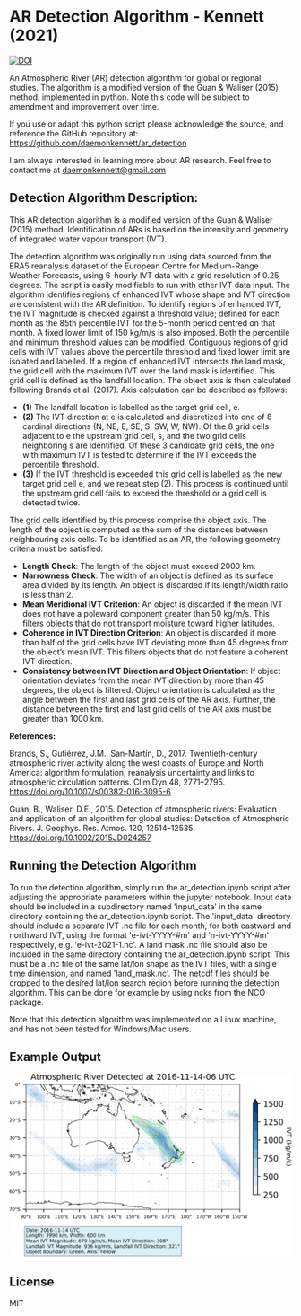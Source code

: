 # AR Detection Algorithm - Kennett (2021)

[![DOI](https://zenodo.org/badge/392864728.svg)](https://zenodo.org/badge/latestdoi/392864728)

An Atmospheric River (AR) detection algorithm for global or regional studies. The algorithm is a modified version of the Guan & Waliser (2015) method, implemented in python. Note this code will be subject to amendment and improvement over time.

If you use or adapt this python script please acknowledge the source, and reference the GitHub repository at: https://github.com/daemonkennett/ar_detection

I am always interested in learning more about AR research. Feel free to contact me at daemonkennett@gmail.com

## Detection Algorithm Description:

This AR detection algorithm is a modified version of the Guan & Waliser (2015) method. Identification of ARs is based on the intensity and geometry of integrated water vapour transport (IVT). 

The detection algorithm was originally run using data sourced from the ERA5 reanalysis dataset of the European Centre for Medium-Range Weather Forecasts, using 6-hourly IVT data with a grid resolution of 0.25 degrees. The script is easily modifiable to run with other IVT data input. The algorithm identifies regions of enhanced IVT whose shape and IVT direction are consistent with the AR definition. To identify regions of enhanced IVT, the IVT magnitude is checked against a threshold value; defined for each month as the 85th percentile IVT for the 5-month period centred on that month. A fixed lower limit of 150 kg/m/s is also imposed. Both the percentile and minimum threshold values can be modified. Contiguous regions of grid cells with IVT values above the percentile threshold and fixed lower limit are isolated and labelled. If a region of enhanced IVT intersects the land mask, the grid cell with the maximum IVT over the land mask is identified. This grid cell is defined as the landfall location. The object axis is then calculated following Brands et al. (2017). Axis calculation can be described as follows:

- **(1)** The landfall location is labelled as the target grid cell, e.
- **(2)** The IVT direction at e is calculated and discretized into one of 8 cardinal directions (N, NE, E, SE, S, SW, W, NW). Of the 8 grid cells adjacent to e the upstream grid cell, s, and the two grid cells neighboring s are identified. Of these 3 candidate grid cells, the one with maximum IVT is tested to determine if the IVT exceeds the percentile threshold.
- **(3)** If the IVT threshold is exceeded this grid cell is labelled as the new target grid cell e, and we repeat step (2). This process is continued until the upstream grid cell fails to exceed the threshold or a grid cell is detected twice.

The grid cells identified by this process comprise the object axis. The length of the object is computed as the sum of the distances between neighbouring axis cells. To be identified as an AR, the following geometry criteria must be satisfied:

- **Length Check**: The length of the object must exceed 2000 km.
- **Narrowness Check**: The width of an object is defined as its surface area divided by its length. An object is discarded if its length/width ratio is less than 2.
- **Mean Meridional IVT Criterion**: An object is discarded if the mean IVT does not have a poleward component greater than 50 kg/m/s. This filters objects that do not transport moisture toward higher latitudes.
- **Coherence in IVT Direction Criterion**: An object is discarded if more than half of the grid cells have IVT deviating more than 45 degrees from the object’s mean IVT. This filters objects that do not feature a coherent IVT direction.
- **Consistency between IVT Direction and Object Orientation**: If object orientation deviates from the mean IVT direction by more than 45 degrees, the object is filtered. Object orientation is calculated as the angle between the first and last grid cells of the AR axis. Further, the distance between the first and last grid cells of the AR axis must be greater than 1000 km.

**References:**

Brands, S., Gutiérrez, J.M., San-Martín, D., 2017. Twentieth-century atmospheric river activity along the west coasts of Europe and North America: algorithm formulation, reanalysis uncertainty and links to atmospheric circulation patterns. Clim Dyn 48, 2771–2795. https://doi.org/10.1007/s00382-016-3095-6

Guan, B., Waliser, D.E., 2015. Detection of atmospheric rivers: Evaluation and application of an algorithm for global studies: Detection of Atmospheric Rivers. J. Geophys. Res. Atmos. 120, 12514–12535. https://doi.org/10.1002/2015JD024257

## Running the Detection Algorithm

To run the detection algorithm, simply run the ar\_detection.ipynb script after adjusting the appropriate parameters within the jupyter notebook. Input data should be included in a subdirectory named 'input\_data' in the same directory containing the ar\_detection.ipynb script. The 'input_data' directory 
should include a separate IVT .nc file for each month, for both  eastward and northward IVT, using the format 'e-ivt-YYYY-#m' and 'n-ivt-YYYY-#m' respectively, e.g. 'e-ivt-2021-1.nc'. A land mask .nc file should also be included in the same directory containing the ar\_detection.ipynb script. This must be a .nc file of the same lat/lon shape as the IVT files, with a single time dimension, and named 'land_mask.nc'. The netcdf files should be cropped to the desired lat/lon search region before running the detection algorithm. This can be done for example by using ncks from the NCO package.

Note that this detection algorithm was implemented on a Linux machine, and has not been tested for Windows/Mac users.

## Example Output

![alt text](https://github.com/daemonkennett/ar_detection/blob/main/example_output.png)

## License

MIT
